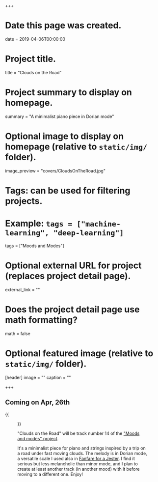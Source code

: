 +++
# Date this page was created.
date = 2019-04-06T00:00:00

# Project title.
title = "Clouds on the Road"

# Project summary to display on homepage.
summary = "A minimalist piano piece in Dorian mode"

# Optional image to display on homepage (relative to `static/img/` folder).
image_preview = "covers/CloudsOnTheRoad.jpg"

# Tags: can be used for filtering projects.
# Example: `tags = ["machine-learning", "deep-learning"]`
tags = ["Moods and Modes"]

# Optional external URL for project (replaces project detail page).
external_link = ""

# Does the project detail page use math formatting?
math = false

# Optional featured image (relative to `static/img/` folder).
[header]
image = ""
caption = ""

+++

## Coming on Apr, 26th

{{<figure src="/img/covers/CloudsOnTheRoad.jpg" width="320" link="https://distrokid.com/hyperfollow/skeeboo/clouds-on-the-road" target="_blank">}}

"Clouds on the Road" will be track number 14 of the ["Moods and modes" project](/post/moods_and_modes). 

It's a minimalist piece for piano and strings inspired by a trip on a road under fast moving clouds. 
The melody is in Dorian mode, a versatile scale I used also in [Fanfare for a Jester](/music/fanfare_for_a_jester). I find it serious but less melancholic than minor mode, and I plan to create at least another track (in another mood) with it before moving to a different one. Enjoy!




